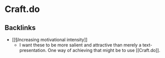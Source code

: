 # Craft.do

## Backlinks
* [[§Increasing motivational intensity]]
	* I want these to be more salient and attractive than merely a text-presentation. One way of achieving that might be to use [[Craft.do]].

<!-- {BearID:D9CA5D22-D493-4799-BDD7-810C75E10F63-2039-000004907D56058E} -->
